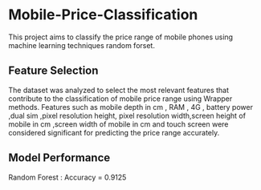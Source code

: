 # Mobile-Price-Classification
This project aims to classify the price range of mobile phones using machine learning techniques random forset.

## Feature Selection
The dataset was analyzed to select the most relevant features that contribute to the classification of mobile price range using Wrapper methods. Features such as mobile depth in cm , RAM , 4G , battery power ,dual sim ,pixel resolution height, pixel resolution width,screen height of mobile in cm ,screen width of mobile in cm and touch screen   were considered significant for predicting the price range accurately.
## Model Performance
Random Forest : Accuracy = 0.9125
